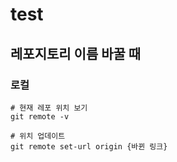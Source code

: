 # test

## 레포지토리 이름 바꿀 때

### 로컬

    # 현재 레포 위치 보기
    git remote -v

    # 위치 업데이트
    git remote set-url origin {바뀐 링크}